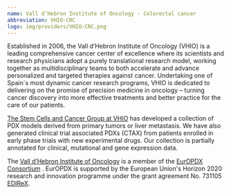 ```yaml
---
name: Vall d’Hebron Institute of Oncology - Colorectal cancer
abbreviation: VHIO-CRC
logo: img/providers/VHIO-CRC.png
---
```


Established in 2006, the Vall d’Hebron Institute of Oncology (VHIO) is a leading comprehensive cancer center of excellence where its scientists and research physicians adopt a purely translational research model, working together as multidisciplinary teams to both accelerate and advance personalized and targeted therapies against cancer. Undertaking one of Spain´s most dynamic cancer research programs, VHIO is dedicated to delivering on the promise of precision medicine in oncology – turning cancer discovery into more effective treatments and better practice for the care of our patients.

[The Stem Cells and Cancer Group at VHIO](http://www.vhio.net/en/stem-cells-and-cancer-group) has developed a collection of PDX models derived from primary tumors or liver metastasis. We have also generated clinical trial associated PDXs (CTAX) from patients enrolled in early phase trials with new experimental drugs. Our collection is partially annotated for clinical, mutational and gene expression data.

The [Vall d’Hebron Institute of Oncology](http://www.vhio.net/en/) is a member of the [EurOPDX Consortium](http://www.europdx.eu) . EurOPDX is supported by the European Union's Horizon 2020 research and innovation programme under the grant agreement No. 731105 [EDIReX](https://cordis.europa.eu/project/rcn/212589_en.html).
